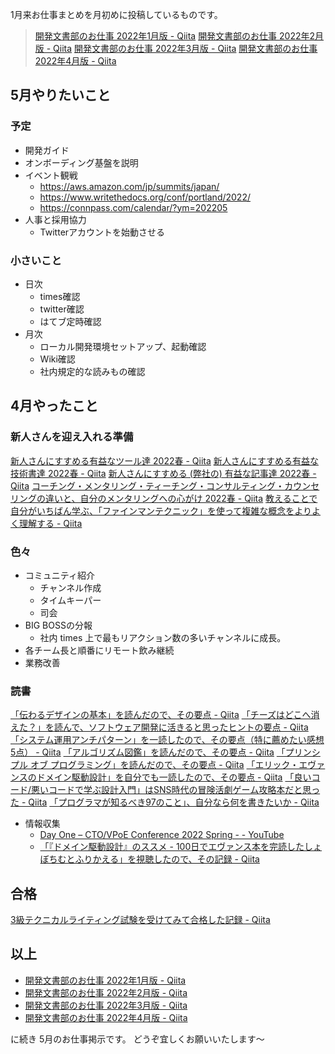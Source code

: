 1月来お仕事まとめを月初めに投稿しているものです。

> [開発文書部のお仕事 2022年1月版 - Qiita](https://qiita.com/e99h2121/items/b83423a07c975b349f3a)
> [開発文書部のお仕事 2022年2月版 - Qiita](https://qiita.com/e99h2121/items/6ce238b6b53749b7e7d9)
> [開発文書部のお仕事 2022年3月版 - Qiita](https://qiita.com/e99h2121/items/b5f1e5cb9717ad86a65d)
> [開発文書部のお仕事 2022年4月版 - Qiita](https://qiita.com/e99h2121/items/17589f66ba41c82f35e5)


## 5月やりたいこと

### 予定

- 開発ガイド
- オンボーディング基盤を説明
- イベント観戦
    - https://aws.amazon.com/jp/summits/japan/
    - https://www.writethedocs.org/conf/portland/2022/
    - https://connpass.com/calendar/?ym=202205
- 人事と採用協力
    - Twitterアカウントを始動させる 

### 小さいこと
- 日次
    - times確認
    - twitter確認
    - はてブ定時確認
- 月次
    - ローカル開発環境セットアップ、起動確認
    - Wiki確認
    - 社内規定的な読みもの確認


## 4月やったこと

### 新人さんを迎え入れる準備

[新人さんにすすめる有益なツール達 2022春 - Qiita](https://qiita.com/e99h2121/items/f70db44e7f69901f0141)
[新人さんにすすめる有益な技術書達 2022春 - Qiita](https://qiita.com/e99h2121/items/1b243efb1499527f0701)
[新人さんにすすめる (弊社の) 有益な記事達 2022春 - Qiita](https://qiita.com/e99h2121/items/d9c6c28d472f263d590a)
[コーチング・メンタリング・ティーチング・コンサルティング・カウンセリングの違いと、自分のメンタリングへの心がけ 2022春 - Qiita](https://qiita.com/e99h2121/items/10cdc7d17fbcfa3cb0b3)
[教えることで自分がいちばん学ぶ、「ファインマンテクニック」を使って複雑な概念をよりよく理解する - Qiita](https://qiita.com/e99h2121/items/833b34ed6c34020af8f9)

### 色々
- コミュニティ紹介
    - チャンネル作成
    - タイムキーパー
    - 司会
- BIG BOSSの分報
    - 社内 times 上で最もリアクション数の多いチャンネルに成長。
- 各チーム長と順番にリモート飲み継続
- 業務改善


### 読書
[「伝わるデザインの基本」を読んだので、その要点 - Qiita](https://qiita.com/e99h2121/items/d57803dcab028d3675fe)
[「チーズはどこへ消えた？」を読んで、ソフトウェア開発に活きると思ったヒントの要点 - Qiita](https://qiita.com/e99h2121/items/9fcae9f340a8e96116c6)
[「システム運用アンチパターン」を一読したので、その要点（特に薦めたい感想5点） - Qiita](https://qiita.com/e99h2121/items/5327cda822b8ea588169)
[「アルゴリズム図鑑」を読んだので、その要点 - Qiita](https://qiita.com/e99h2121/items/6b66cf79e01e95647a29)
[「プリンシプル オブ プログラミング」を読んだので、その要点 - Qiita](https://qiita.com/e99h2121/items/89f095f64086436cb0c4)
[「エリック・エヴァンスのドメイン駆動設計」を自分でも一読したので、その要点 - Qiita](https://qiita.com/e99h2121/items/48351c7d47d4288d87ea)
[「良いコード/悪いコードで学ぶ設計入門」はSNS時代の冒険活劇ゲーム攻略本だと思った - Qiita](https://qiita.com/e99h2121/items/0f71104dbc32a5d0047c)
[「プログラマが知るべき97のこと」、自分なら何を書きたいか - Qiita](https://qiita.com/e99h2121/items/c57b6dfdaeda04e882e8)

- 情報収集
    - [Day One – CTO/VPoE Conference 2022 Spring - - YouTube](https://www.youtube.com/playlist?list=PLAs94HocVkj-TGTVWlyWmLVBNEZhgyYCx)
    - [「『ドメイン駆動設計』のススメ - 100日でエヴァンス本を完読したしょぼちむとふりかえる」を視聴したので、その記録 - Qiita](https://qiita.com/e99h2121/items/de450e9a643947b07c3c)


## 合格

[3級テクニカルライティング試験を受けてみて合格した記録 - Qiita](https://qiita.com/e99h2121/items/201dad82a3d35066a148)



## 以上

- [開発文書部のお仕事 2022年1月版 - Qiita](https://qiita.com/e99h2121/items/b83423a07c975b349f3a)
- [開発文書部のお仕事 2022年2月版 - Qiita](https://qiita.com/e99h2121/items/6ce238b6b53749b7e7d9)
- [開発文書部のお仕事 2022年3月版 - Qiita](https://qiita.com/e99h2121/items/b5f1e5cb9717ad86a65d)
- [開発文書部のお仕事 2022年4月版 - Qiita](https://qiita.com/e99h2121/items/17589f66ba41c82f35e5)

に続き 5月のお仕事掲示です。
どうぞ宜しくお願いいたします～
